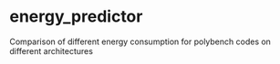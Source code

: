 energy_predictor
================

Comparison of different energy consumption for polybench codes on different architectures
